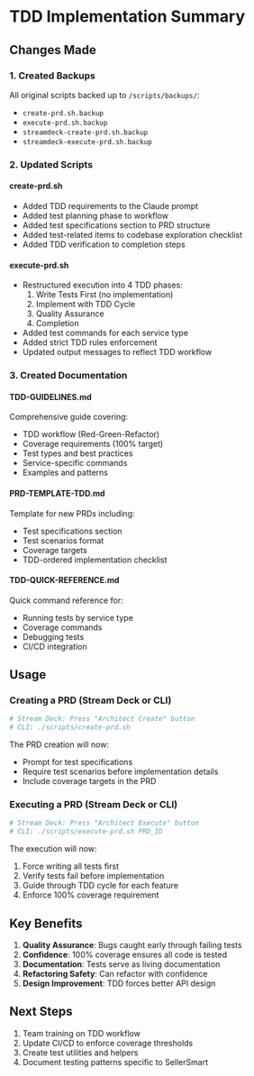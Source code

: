 # TDD Implementation Summary

## Changes Made

### 1. Created Backups
All original scripts backed up to `/scripts/backups/`:
- `create-prd.sh.backup`
- `execute-prd.sh.backup`
- `streamdeck-create-prd.sh.backup`
- `streamdeck-execute-prd.sh.backup`

### 2. Updated Scripts

#### create-prd.sh
- Added TDD requirements to the Claude prompt
- Added test planning phase to workflow
- Added test specifications section to PRD structure
- Added test-related items to codebase exploration checklist
- Added TDD verification to completion steps

#### execute-prd.sh
- Restructured execution into 4 TDD phases:
  1. Write Tests First (no implementation)
  2. Implement with TDD Cycle
  3. Quality Assurance
  4. Completion
- Added test commands for each service type
- Added strict TDD rules enforcement
- Updated output messages to reflect TDD workflow

### 3. Created Documentation

#### TDD-GUIDELINES.md
Comprehensive guide covering:
- TDD workflow (Red-Green-Refactor)
- Coverage requirements (100% target)
- Test types and best practices
- Service-specific commands
- Examples and patterns

#### PRD-TEMPLATE-TDD.md
Template for new PRDs including:
- Test specifications section
- Test scenarios format
- Coverage targets
- TDD-ordered implementation checklist

#### TDD-QUICK-REFERENCE.md
Quick command reference for:
- Running tests by service type
- Coverage commands
- Debugging tests
- CI/CD integration

## Usage

### Creating a PRD (Stream Deck or CLI)
```bash
# Stream Deck: Press "Architect Create" button
# CLI: ./scripts/create-prd.sh
```

The PRD creation will now:
- Prompt for test specifications
- Require test scenarios before implementation details
- Include coverage targets in the PRD

### Executing a PRD (Stream Deck or CLI)
```bash
# Stream Deck: Press "Architect Execute" button
# CLI: ./scripts/execute-prd.sh PRD_ID
```

The execution will now:
1. Force writing all tests first
2. Verify tests fail before implementation
3. Guide through TDD cycle for each feature
4. Enforce 100% coverage requirement

## Key Benefits

1. **Quality Assurance**: Bugs caught early through failing tests
2. **Confidence**: 100% coverage ensures all code is tested
3. **Documentation**: Tests serve as living documentation
4. **Refactoring Safety**: Can refactor with confidence
5. **Design Improvement**: TDD forces better API design

## Next Steps

1. Team training on TDD workflow
2. Update CI/CD to enforce coverage thresholds
3. Create test utilities and helpers
4. Document testing patterns specific to SellerSmart
